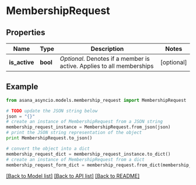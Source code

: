 # MembershipRequest


## Properties

Name | Type | Description | Notes
------------ | ------------- | ------------- | -------------
**is_active** | **bool** | *Optional*. Denotes if a member is active. Applies to all memberships | [optional] 

## Example

```python
from asana_asyncio.models.membership_request import MembershipRequest

# TODO update the JSON string below
json = "{}"
# create an instance of MembershipRequest from a JSON string
membership_request_instance = MembershipRequest.from_json(json)
# print the JSON string representation of the object
print MembershipRequest.to_json()

# convert the object into a dict
membership_request_dict = membership_request_instance.to_dict()
# create an instance of MembershipRequest from a dict
membership_request_form_dict = membership_request.from_dict(membership_request_dict)
```
[[Back to Model list]](../README.md#documentation-for-models) [[Back to API list]](../README.md#documentation-for-api-endpoints) [[Back to README]](../README.md)


